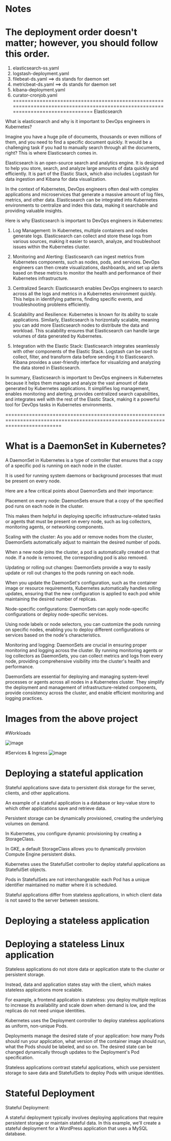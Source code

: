 # Notes 

# The deployment order doesn't matter; however, you should follow this order. 

1. elasticsearch-ss.yaml
2. logstash-deployment.yaml
3. filebeat-ds.yaml            ==>  ds stands for daemon set
4. metricbeat-ds.yaml          ==>  ds stands for daemon set
5. kibana-deployment.yaml
6. curator-cronjob.yaml
=================================================================================================================================
Elasticsearch

What is elasticsearch and why is it important to DevOps engineers in Kubernetes?

Imagine you have a huge pile of documents, thousands or even millions of them, and you need to find a specific document quickly. It would be a challenging task if you had to manually search through all the documents, right? This is where Elasticsearch comes in.

Elasticsearch is an open-source search and analytics engine. It is designed to help you store, search, and analyze large amounts of data quickly and efficiently. It is part of the Elastic Stack, which also includes Logstash for data ingestion and Kibana for data visualization.

In the context of Kubernetes, DevOps engineers often deal with complex applications and microservices that generate a massive amount of log files, metrics, and other data. Elasticsearch can be integrated into Kubernetes environments to centralize and index this data, making it searchable and providing valuable insights.

Here is why Elasticsearch is important to DevOps engineers in Kubernetes:

1.	Log Management: In Kubernetes, multiple containers and nodes generate logs. Elasticsearch can collect and store these logs from various sources, making it easier to search, analyze, and troubleshoot issues within the Kubernetes cluster.
   
3.	Monitoring and Alerting: Elasticsearch can ingest metrics from Kubernetes components, such as nodes, pods, and services. DevOps engineers can then create visualizations, dashboards, and set up alerts based on these metrics to monitor the health and performance of their Kubernetes infrastructure.
   
5.	Centralized Search: Elasticsearch enables DevOps engineers to search across all the logs and metrics in a Kubernetes environment quickly. This helps in identifying patterns, finding specific events, and troubleshooting problems efficiently.
   
7.	Scalability and Resilience: Kubernetes is known for its ability to scale applications. Similarly, Elasticsearch is horizontally scalable, meaning you can add more Elasticsearch nodes to distribute the data and workload. This scalability ensures that Elasticsearch can handle large volumes of data generated by Kubernetes.
   
9.	Integration with the Elastic Stack: Elasticsearch integrates seamlessly with other components of the Elastic Stack. Logstash can be used to collect, filter, and transform data before sending it to Elasticsearch. Kibana provides a user-friendly interface for visualizing and analyzing the data stored in Elasticsearch.
    
In summary, Elasticsearch is important to DevOps engineers in Kubernetes because it helps them manage and analyze the vast amount of data generated by Kubernetes applications. It simplifies log management, enables monitoring and alerting, provides centralized search capabilities, and integrates well with the rest of the Elastic Stack, making it a powerful tool for DevOps tasks in Kubernetes environments.

===============================================================================================================================


# What is a DaemonSet in Kubernetes? 

A DaemonSet in Kubernetes is a type of controller that ensures that a copy of a specific pod is running on each node in the cluster. 

It is used for running system daemons or background processes that must be present on every node.

Here are a few critical points about DaemonSets and their importance:

Placement on every node: DaemonSets ensure that a copy of the specified pod runs on each node in the cluster. 

This makes them helpful in deploying specific infrastructure-related tasks or agents that must be present on every node, such as log collectors, monitoring agents, or networking components.

Scaling with the cluster: As you add or remove nodes from the cluster, DaemonSets automatically adjust to maintain the desired number of pods. 

When a new node joins the cluster, a pod is automatically created on that node. If a node is removed, the corresponding pod is also removed.

Updating or rolling out changes: DaemonSets provide a way to easily update or roll out changes to the pods running on each node. 

When you update the DaemonSet's configuration, such as the container image or resource requirements, Kubernetes automatically handles rolling updates, ensuring that the new configuration is applied to each pod while maintaining the desired number of replicas.

Node-specific configurations: DaemonSets can apply node-specific configurations or deploy node-specific services. 

Using node labels or node selectors, you can customize the pods running on specific nodes, enabling you to deploy different configurations or services based on the node's characteristics.

Monitoring and logging: DaemonSets are crucial in ensuring proper monitoring and logging across the cluster. By running monitoring agents or log collectors as DaemonSets, you can collect metrics and logs from every node, providing comprehensive visibility into the cluster's health and performance.

DaemonSets are essential for deploying and managing system-level processes or agents across all nodes in a Kubernetes cluster. They simplify the deployment and management of infrastructure-related components, provide consistency across the cluster, and enable efficient monitoring and logging practices.

# Images from the above project 

#Workloads 

![image](https://github.com/joshking1/Kubernetes-monitoring-with-ELK-stack-Demo/assets/88409463/c8da6da5-ba27-45b2-9b93-0c570284c741)


#Services & Ingress 
![image](https://github.com/joshking1/Kubernetes-monitoring-with-ELK-stack-Demo/assets/88409463/697ccb36-f0b9-4540-ab51-7d4092adb0a4)


# Deploying a stateful application

Stateful applications save data to persistent disk storage for the server, clients, and other applications. 

An example of a stateful application is a database or key-value store to which other applications save and retrieve data.

Persistent storage can be dynamically provisioned, creating the underlying volumes on demand. 

In Kubernetes, you configure dynamic provisioning by creating a StorageClass. 

In GKE, a default StorageClass allows you to dynamically provision Compute Engine persistent disks.

Kubernetes uses the StatefulSet controller to deploy stateful applications as StatefulSet objects. 

Pods in StatefulSets are not interchangeable: each Pod has a unique identifier maintained no matter where it is scheduled.

Stateful applications differ from stateless applications, in which client data is not saved to the server between sessions.

# Deploying a stateless application 

# Deploying a stateless Linux application

Stateless applications do not store data or application state to the cluster or persistent storage. 

Instead, data and application states stay with the client, which makes stateless applications more scalable. 

For example, a frontend application is stateless: you deploy multiple replicas to increase its availability and scale down when demand is low, and the replicas do not need unique identities.

Kubernetes uses the Deployment controller to deploy stateless applications as uniform, non-unique Pods. 

Deployments manage the desired state of your application: how many Pods should run your application, what version of the container image should run, what the Pods should be labeled, and so on. The desired state can be changed dynamically through updates to the Deployment's Pod specification.

Stateless applications contrast stateful applications, which use persistent storage to save data and StatefulSets to deploy Pods with unique identities.

# Stateful Deployment 

Stateful Deployment:

A stateful deployment typically involves deploying applications that require persistent storage or maintain stateful data.
In this example, we'll create a stateful deployment for a WordPress application that uses a MySQL database.



